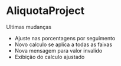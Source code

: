 # AliquotaProject

Ultimas mudanças

  - Ajuste nas porcentagens por seguimento
  - Novo calculo se aplica a todas as faixas
  - Nova mensagem para valor invalido
  - Exibição do calculo ajustado
